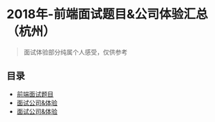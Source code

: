 # 2018年-前端面试题目&公司体验汇总（杭州）

> 面试体验部分纯属个人感受，仅供参考

## 目录

<ul>
<li>
<a href="https://github.com/stevenwujianpeng/Interview/blob/master/%E9%A2%98%E7%9B%AE%26%E9%83%A8%E5%88%86%E7%AD%94%E6%A1%88.md">前端面试题目</a>
</li>
<li>
<a href="https://github.com/stevenwujianpeng/Interview/blob/master/%E9%9D%A2%E8%AF%95%E5%85%AC%E5%8F%B8%26%E4%BD%93%E9%AA%8C.md">面试公司&体验</a>
</li>
<li>
<a href="https://github.com/stevenwujianpeng/Interview/blob/master/%E9%9D%A2%E8%AF%95%E9%A1%BB%E7%9F%A5.md">面试公司&体验</a>
</li>
</ul>

